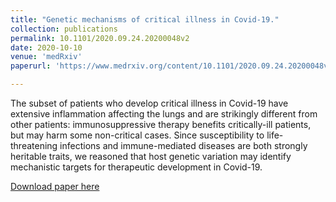 ```yaml
---
title: "Genetic mechanisms of critical illness in Covid-19."
collection: publications
permalink: 10.1101/2020.09.24.20200048v2
date: 2020-10-10
venue: 'medRxiv'
paperurl: 'https://www.medrxiv.org/content/10.1101/2020.09.24.20200048v2.full.pdf'

---
```

The subset of patients who develop critical illness in Covid-19 have extensive inflammation affecting the lungs and are strikingly different from other patients: immunosuppressive therapy benefits critically-ill patients, but may harm some non-critical cases.
Since susceptibility to life-threatening infections and immune-mediated diseases are both strongly heritable traits, we reasoned that host genetic variation may identify mechanistic
targets for therapeutic development in Covid-19.

[Download paper here](https://www.medrxiv.org/content/10.1101/2020.09.24.20200048v2.full.pdf)
